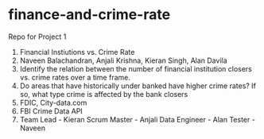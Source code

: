 # finance-and-crime-rate
Repo for Project 1

1. Financial Instiutions vs. Crime Rate
2. Naveen Balachandran, Anjali Krishna, Kieran Singh, Alan Davila
3. Identify the relation between the number of financial institution closers vs. crime rates over a time frame.
4. Do areas that have historically under banked have higher crime rates? If so, what type crime is affected by the bank closers
5. FDIC, City-data.com
6. FBI Crime Data API
7. Team Lead - Kieran
   Scrum Master - Anjali
   Data Engineer - Alan
   Tester - Naveen
